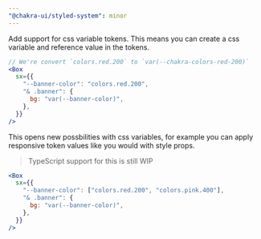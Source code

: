 ```yaml
---
"@chakra-ui/styled-system": minor
---
```


Add support for css variable tokens. This means you can create a css variable
and reference value in the tokens.

```jsx
// We're convert `colors.red.200` to `var(--chakra-colors-red-200)`
<Box
  sx={{
    "--banner-color": "colors.red.200",
    "& .banner": {
      bg: "var(--banner-color)",
    },
  }}
/>
```

This opens new possbilities with css variables, for example you can apply
responsive token values like you would with style props.

> TypeScript support for this is still WIP

```jsx
<Box
  sx={{
    "--banner-color": ["colors.red.200", "colors.pink.400"],
    "& .banner": {
      bg: "var(--banner-color)",
    },
  }}
/>
```
